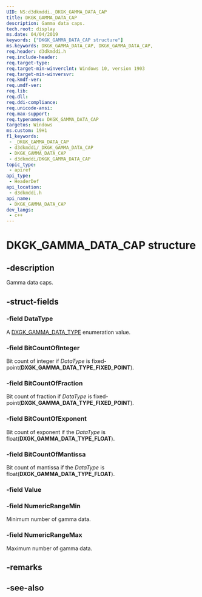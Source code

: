 ```yaml
---
UID: NS:d3dkmddi._DKGK_GAMMA_DATA_CAP
title: DKGK_GAMMA_DATA_CAP
description: Gamma data caps.
tech.root: display
ms.date: 04/04/2019
keywords: ["DKGK_GAMMA_DATA_CAP structure"]
ms.keywords: DKGK_GAMMA_DATA_CAP, DKGK_GAMMA_DATA_CAP,
req.header: d3dkmddi.h
req.include-header: 
req.target-type: 
req.target-min-winverclnt: Windows 10, version 1903
req.target-min-winversvr: 
req.kmdf-ver: 
req.umdf-ver: 
req.lib: 
req.dll: 
req.ddi-compliance: 
req.unicode-ansi: 
req.max-support: 
req.typenames: DKGK_GAMMA_DATA_CAP
targetos: Windows
ms.custom: 19H1
f1_keywords:
 - _DKGK_GAMMA_DATA_CAP
 - d3dkmddi/_DKGK_GAMMA_DATA_CAP
 - DKGK_GAMMA_DATA_CAP
 - d3dkmddi/DKGK_GAMMA_DATA_CAP
topic_type:
 - apiref
api_type:
 - HeaderDef
api_location:
 - d3dkmddi.h
api_name:
 - DKGK_GAMMA_DATA_CAP
dev_langs:
 - c++
---
```


# DKGK_GAMMA_DATA_CAP structure


## -description

Gamma data caps.

## -struct-fields

### -field DataType

A [DXGK_GAMMA_DATA_TYPE](ne-d3dkmddi-dxgk_gamma_data_type.md) enumeration value.

### -field BitCountOfInteger

Bit count of integer if *DataType* is fixed-point(**DXGK_GAMMA_DATA_TYPE_FIXED_POINT**).

### -field BitCountOfFraction

Bit count of fraction if *DataType* is fixed-point(**DXGK_GAMMA_DATA_TYPE_FIXED_POINT**).

### -field BitCountOfExponent

Bit count of exponent if the *DataType* is float(**DXGK_GAMMA_DATA_TYPE_FLOAT**).

### -field BitCountOfMantissa

Bit count of mantissa if the *DataType* is float(**DXGK_GAMMA_DATA_TYPE_FLOAT**).

### -field Value

### -field NumericRangeMin

Minimum number of gamma data.

### -field NumericRangeMax

 
Maximum number of gamma data.

## -remarks

## -see-also

